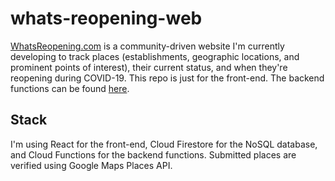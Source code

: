 # whats-reopening-web

[WhatsReopening.com](https://whatsreopening.com) is a community-driven website I'm currently developing to track places (establishments, geographic locations, and prominent points of interest), their current status, and when they're reopening during COVID-19. This repo is just for the front-end. The backend functions can be found [here](https://github.com/narwhal-sightings/narwhal-cloud-functions).

## Stack

I'm using React for the front-end, Cloud Firestore for the NoSQL database, and Cloud Functions for the backend functions. Submitted places are verified using Google Maps Places API. 
